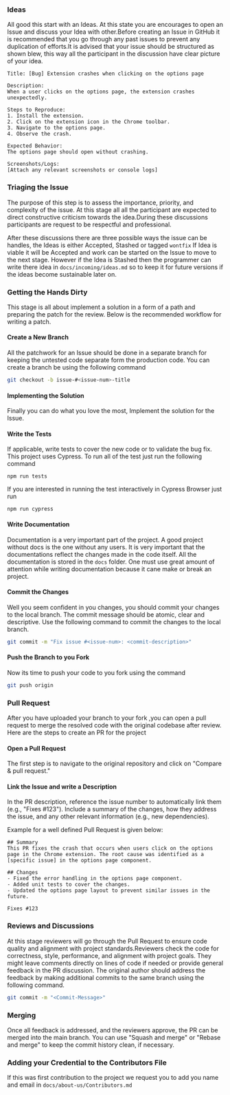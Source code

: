 ### Ideas
All good this start with an Ideas. At this state you are encourages to open an Issue and discuss your Idea with other.Before creating an Issue in GitHub it is recommended that you go through any past issues to prevent any duplication of efforts.It is advised that your issue should be structured as shown blew, this way all the participant in the discussion have clear picture of your idea.

```
Title: [Bug] Extension crashes when clicking on the options page

Description:
When a user clicks on the options page, the extension crashes unexpectedly. 

Steps to Reproduce:
1. Install the extension.
2. Click on the extension icon in the Chrome toolbar.
3. Navigate to the options page.
4. Observe the crash.

Expected Behavior:
The options page should open without crashing.

Screenshots/Logs:
[Attach any relevant screenshots or console logs]
```


### Triaging the Issue
The purpose of this step is to assess the importance, priority, and complexity of the issue. At this stage all all the participant are expected to direct constructive criticism towards the idea.During these discussions participants are request to be respectful and professional.

After these discussions there are three possible ways the issue can be handles, the Ideas is either Accepted, Stashed or tagged `wontfix` 
If Idea is viable it will be Accepted and work can be started on the Issue to move to the next stage.
However if the Idea is Stashed then the programmer can write there idea in `docs/incoming/ideas.md` so to keep it for future versions if the ideas become sustainable later on. 

### Getting the Hands Dirty
This stage is all about implement a solution in a form of a path and preparing the patch for the review. Below is the recommended workflow for writing a patch.
#### Create a New Branch 
All the patchwork for an Issue should be done in a separate branch for keeping the untested code separate form the production code. You can create a branch be using the following command 
```bash
git checkout -b issue-#<issue-num>-title
```

#### Implementing the Solution 
Finally you can do what you love the most, Implement the solution for the Issue. 

#### Write the Tests 
If applicable, write tests to cover the new code or to validate the bug fix. This project uses Cypress. To run all of the test just run the following command 
```
npm run tests
```
If you are interested in running the test interactively in Cypress Browser just run 
```
npm run cypress
```

#### Write Documentation 
Documentation is a very important part of the project. A good project without docs is the one without any users. It is very important that the documentations reflect the changes made in the code itself. All the documentation is stored in the `docs` folder. One must use great amount of attention while writing documentation because it cane make or break an project.


#### Commit the Changes 
Well you seem confident in you changes, you should commit your changes to the local branch. The commit message should be atomic, clear and descriptive. Use the following command to commit the changes to the local branch.
```bash
git commit -m "Fix issue #<issue-num>: <commit-description>"
```
#### Push the Branch to you Fork 
Now its time to push your code to you fork using the command 
```bash
git push origin
```

### Pull Request 
After you have uploaded your branch to your fork ,you can open a pull request to merge the resolved code with the original codebase after review. Here are the steps to create an PR for the project
#### Open a Pull Request 
The first step is to navigate to the original repository and click on "Compare & pull request."

#### Link the Issue and write a Description 
In the PR description, reference the issue number to automatically link them (e.g., "Fixes #123"). Include a summary of the changes, how they address the issue, and any other relevant information (e.g., new dependencies).

Example for a well defined Pull Request is given below:
```
## Summary
This PR fixes the crash that occurs when users click on the options page in the Chrome extension. The root cause was identified as a [specific issue] in the options page component.

## Changes
- Fixed the error handling in the options page component.
- Added unit tests to cover the changes.
- Updated the options page layout to prevent similar issues in the future.

Fixes #123
```
### Reviews and Discussions  
At this stage reviewers will go through the Pull Request to ensure code quality and alignment with project standards.Reviewers check the code for correctness, style, performance, and alignment with project goals. They might leave comments directly on lines of code if needed or provide general feedback in the PR discussion. The original author should address the feedback by making additional commits to the same branch using the following command.
```bash
git commit -m "<Commit-Message>"
```
### Merging
Once all feedback is addressed, and the reviewers approve, the PR can be merged into the main branch. You can use "Squash and merge" or "Rebase and merge" to keep the commit history clean, if necessary.

### Adding your Credential to the Contributors File
If this was first contribution to the project we request you to add you name and email in `docs/about-us/Contributors.md`

